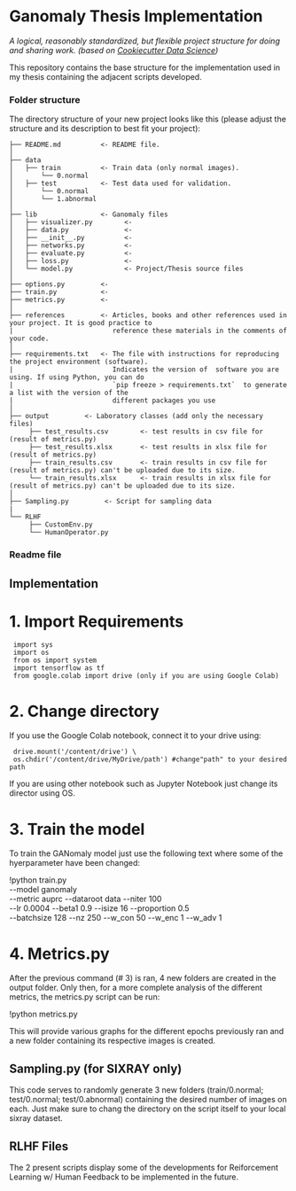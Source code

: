 # Ganomaly Thesis Implementation

*A logical, reasonably standardized, but flexible project structure for doing and sharing work. (based on [Cookiecutter Data Science](https://drivendata.github.io/cookiecutter-data-science/))*

This repository contains the base structure for the implementation used in my thesis containing the adjacent scripts developed.

### Folder structure

The directory structure of your new project looks like this (please adjust the structure and its description to best fit your project): 

```
├── README.md          <- README file.
│
├── data
│   ├── train          <- Train data (only normal images).
│       └── 0.normal
│   ├── test           <- Test data used for validation.
│       └── 0.normal
│       └── 1.abnormal
│
├── lib                <- Ganomaly files
│   ├── visualizer.py        <- 
│   ├── data.py              <- 
│   ├── __init__.py          <-
│   ├── networks.py          <-
│   ├── evaluate.py          <-
│   ├── loss.py              <-
│   └── model.py             <- Project/Thesis source files
│
├── options.py         <-
├── train.py           <-
├── metrics.py         <-
│ 
├── references         <- Articles, books and other references used in your project. It is good practice to  
|                         reference these materials in the comments of your code.
│
├── requirements.txt   <- The file with instructions for reproducing the project environment (software).  
|                         Indicates the version of  software you are using. If using Python, you can do 
|                         `pip freeze > requirements.txt`  to generate a list with the version of the 
|                         different packages you use
│
├── output         <- Laboratory classes (add only the necessary files)
     ├── test_results.csv        <- test results in csv file for (result of metrics.py)
     ├── test_results.xlsx       <- test results in xlsx file for (result of metrics.py)
     ├── train_results.csv       <- train results in csv file for (result of metrics.py) can't be uploaded due to its size.
     └── train_results.xlsx      <- train results in xlsx file for (result of metrics.py) can't be uploaded due to its size.
│
├── Sampling.py         <- Script for sampling data
|
└── RLHF
     ├── CustomEnv.py
     └── HumanOperator.py 
```


### Readme file

## Implementation

# 1. Import Requirements
     import sys
     import os
     from os import system
     import tensorflow as tf
     from google.colab import drive (only if you are using Google Colab)
     
# 2. Change directory

If you use the Google Colab notebook, connect it to your drive using: 

     drive.mount('/content/drive') \
     os.chdir('/content/drive/MyDrive/path') #change"path" to your desired path

If you are using other notebook such as Jupyter Notebook just change its director using OS.

# 3. Train the model

To train the GANomaly model just use the following text where some of the hyerparameter have been changed:

!python train.py                             \
        --model ganomaly                     \
        --metric auprc --dataroot data --niter 100 \
        --lr 0.0004 --beta1 0.9 --isize 16 --proportion 0.5 \
        --batchsize 128 --nz 250  --w_con 50  --w_enc 1  --w_adv 1
        
# 4. Metrics.py

After the previous command (# 3) is ran, 4 new folders are created in the output folder.
Only then, for a more complete analysis of the different metrics, the metrics.py script can be run:

!python metrics.py

This will provide various graphs for the different epochs previously ran and a new folder containing its respective images is created.


## Sampling.py (for SIXRAY only)

This code serves to randomly generate 3 new folders (train/0.normal; test/0.normal; test/0.abnormal) containing the desired number of images on each. Just make sure to chang the directory on the script itself to your local sixray dataset.

## RLHF Files

The 2 present scripts display some of the developments for Reiforcement Learning w/ Human Feedback to be implemented in the future.
